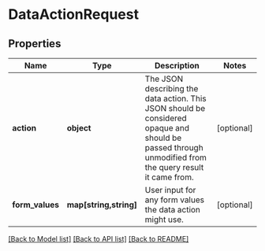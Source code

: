 # DataActionRequest

## Properties
Name | Type | Description | Notes
------------ | ------------- | ------------- | -------------
**action** | **object** | The JSON describing the data action. This JSON should be considered opaque and should be passed through unmodified from the query result it came from. | [optional] 
**form_values** | **map[string,string]** | User input for any form values the data action might use. | [optional] 

[[Back to Model list]](../README.md#documentation-for-models) [[Back to API list]](../README.md#documentation-for-api-endpoints) [[Back to README]](../README.md)


